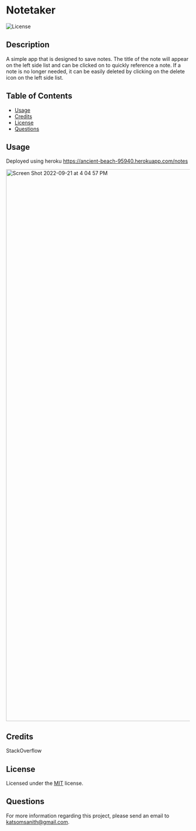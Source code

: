 # Notetaker

  ![License](https://img.shields.io/badge/License-MIT-green)

  ## Description

  A simple app that is designed to save notes. The title of the note will appear on the left side list and can be clicked on to quickly reference a note. If a note is no longer needed, it can be easily deleted by clicking on the delete icon on the left side list.

  ## Table of Contents

  - [Usage](#usage)
  - [Credits](#credits)
  - [License](#license)
  - [Questions](#questions)

  ## Usage

  Deployed using heroku https://ancient-beach-95940.herokuapp.com/notes
  
  <img width="1509" alt="Screen Shot 2022-09-21 at 4 04 57 PM" src="https://user-images.githubusercontent.com/105574653/191602097-bdc8b757-63c4-41a7-9572-8e44e3853a7e.png">


  ## Credits

  StackOverflow

  ## License

  Licensed under the [MIT](https://opensource.org/licenses/MIT) license.

  ## Questions

  For more information regarding this project, please send an email to katsomsanith@gmail.com.


